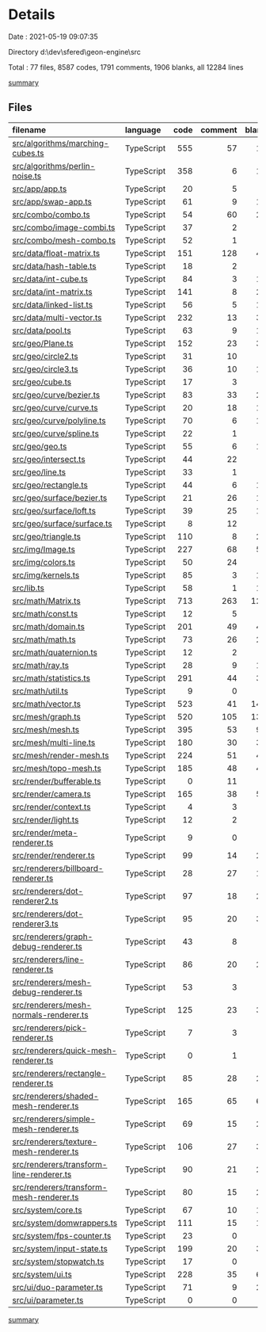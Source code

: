 # Details

Date : 2021-05-19 09:07:35

Directory d:\dev\sfered\geon-engine\src

Total : 77 files,  8587 codes, 1791 comments, 1906 blanks, all 12284 lines

[summary](results.md)

## Files
| filename | language | code | comment | blank | total |
| :--- | :--- | ---: | ---: | ---: | ---: |
| [src/algorithms/marching-cubes.ts](/src/algorithms/marching-cubes.ts) | TypeScript | 555 | 57 | 18 | 630 |
| [src/algorithms/perlin-noise.ts](/src/algorithms/perlin-noise.ts) | TypeScript | 358 | 6 | 17 | 381 |
| [src/app/app.ts](/src/app/app.ts) | TypeScript | 20 | 5 | 7 | 32 |
| [src/app/swap-app.ts](/src/app/swap-app.ts) | TypeScript | 61 | 9 | 15 | 85 |
| [src/combo/combo.ts](/src/combo/combo.ts) | TypeScript | 54 | 60 | 26 | 140 |
| [src/combo/image-combi.ts](/src/combo/image-combi.ts) | TypeScript | 37 | 2 | 7 | 46 |
| [src/combo/mesh-combo.ts](/src/combo/mesh-combo.ts) | TypeScript | 52 | 1 | 8 | 61 |
| [src/data/float-matrix.ts](/src/data/float-matrix.ts) | TypeScript | 151 | 128 | 48 | 327 |
| [src/data/hash-table.ts](/src/data/hash-table.ts) | TypeScript | 18 | 2 | 6 | 26 |
| [src/data/int-cube.ts](/src/data/int-cube.ts) | TypeScript | 84 | 3 | 18 | 105 |
| [src/data/int-matrix.ts](/src/data/int-matrix.ts) | TypeScript | 141 | 8 | 22 | 171 |
| [src/data/linked-list.ts](/src/data/linked-list.ts) | TypeScript | 56 | 5 | 13 | 74 |
| [src/data/multi-vector.ts](/src/data/multi-vector.ts) | TypeScript | 232 | 13 | 37 | 282 |
| [src/data/pool.ts](/src/data/pool.ts) | TypeScript | 63 | 9 | 15 | 87 |
| [src/geo/Plane.ts](/src/geo/Plane.ts) | TypeScript | 152 | 23 | 34 | 209 |
| [src/geo/circle2.ts](/src/geo/circle2.ts) | TypeScript | 31 | 10 | 7 | 48 |
| [src/geo/circle3.ts](/src/geo/circle3.ts) | TypeScript | 36 | 10 | 12 | 58 |
| [src/geo/cube.ts](/src/geo/cube.ts) | TypeScript | 17 | 3 | 6 | 26 |
| [src/geo/curve/bezier.ts](/src/geo/curve/bezier.ts) | TypeScript | 83 | 33 | 21 | 137 |
| [src/geo/curve/curve.ts](/src/geo/curve/curve.ts) | TypeScript | 20 | 18 | 10 | 48 |
| [src/geo/curve/polyline.ts](/src/geo/curve/polyline.ts) | TypeScript | 70 | 6 | 19 | 95 |
| [src/geo/curve/spline.ts](/src/geo/curve/spline.ts) | TypeScript | 22 | 1 | 5 | 28 |
| [src/geo/geo.ts](/src/geo/geo.ts) | TypeScript | 55 | 6 | 18 | 79 |
| [src/geo/intersect.ts](/src/geo/intersect.ts) | TypeScript | 44 | 22 | 8 | 74 |
| [src/geo/line.ts](/src/geo/line.ts) | TypeScript | 33 | 1 | 7 | 41 |
| [src/geo/rectangle.ts](/src/geo/rectangle.ts) | TypeScript | 44 | 6 | 12 | 62 |
| [src/geo/surface/bezier.ts](/src/geo/surface/bezier.ts) | TypeScript | 21 | 26 | 10 | 57 |
| [src/geo/surface/loft.ts](/src/geo/surface/loft.ts) | TypeScript | 39 | 25 | 10 | 74 |
| [src/geo/surface/surface.ts](/src/geo/surface/surface.ts) | TypeScript | 8 | 12 | 5 | 25 |
| [src/geo/triangle.ts](/src/geo/triangle.ts) | TypeScript | 110 | 8 | 22 | 140 |
| [src/img/Image.ts](/src/img/Image.ts) | TypeScript | 227 | 68 | 54 | 349 |
| [src/img/colors.ts](/src/img/colors.ts) | TypeScript | 50 | 24 | 7 | 81 |
| [src/img/kernels.ts](/src/img/kernels.ts) | TypeScript | 85 | 3 | 11 | 99 |
| [src/lib.ts](/src/lib.ts) | TypeScript | 58 | 1 | 12 | 71 |
| [src/math/Matrix.ts](/src/math/Matrix.ts) | TypeScript | 713 | 263 | 127 | 1,103 |
| [src/math/const.ts](/src/math/const.ts) | TypeScript | 12 | 5 | 7 | 24 |
| [src/math/domain.ts](/src/math/domain.ts) | TypeScript | 201 | 49 | 48 | 298 |
| [src/math/math.ts](/src/math/math.ts) | TypeScript | 73 | 26 | 21 | 120 |
| [src/math/quaternion.ts](/src/math/quaternion.ts) | TypeScript | 12 | 2 | 3 | 17 |
| [src/math/ray.ts](/src/math/ray.ts) | TypeScript | 28 | 9 | 10 | 47 |
| [src/math/statistics.ts](/src/math/statistics.ts) | TypeScript | 291 | 44 | 30 | 365 |
| [src/math/util.ts](/src/math/util.ts) | TypeScript | 9 | 0 | 1 | 10 |
| [src/math/vector.ts](/src/math/vector.ts) | TypeScript | 523 | 41 | 141 | 705 |
| [src/mesh/graph.ts](/src/mesh/graph.ts) | TypeScript | 520 | 105 | 136 | 761 |
| [src/mesh/mesh.ts](/src/mesh/mesh.ts) | TypeScript | 395 | 53 | 97 | 545 |
| [src/mesh/multi-line.ts](/src/mesh/multi-line.ts) | TypeScript | 180 | 30 | 32 | 242 |
| [src/mesh/render-mesh.ts](/src/mesh/render-mesh.ts) | TypeScript | 224 | 51 | 49 | 324 |
| [src/mesh/topo-mesh.ts](/src/mesh/topo-mesh.ts) | TypeScript | 185 | 48 | 41 | 274 |
| [src/render/bufferable.ts](/src/render/bufferable.ts) | TypeScript | 0 | 11 | 4 | 15 |
| [src/render/camera.ts](/src/render/camera.ts) | TypeScript | 165 | 38 | 51 | 254 |
| [src/render/context.ts](/src/render/context.ts) | TypeScript | 4 | 3 | 2 | 9 |
| [src/render/light.ts](/src/render/light.ts) | TypeScript | 12 | 2 | 4 | 18 |
| [src/render/meta-renderer.ts](/src/render/meta-renderer.ts) | TypeScript | 9 | 0 | 4 | 13 |
| [src/render/renderer.ts](/src/render/renderer.ts) | TypeScript | 99 | 14 | 27 | 140 |
| [src/renderers/billboard-renderer.ts](/src/renderers/billboard-renderer.ts) | TypeScript | 28 | 27 | 18 | 73 |
| [src/renderers/dot-renderer2.ts](/src/renderers/dot-renderer2.ts) | TypeScript | 97 | 18 | 28 | 143 |
| [src/renderers/dot-renderer3.ts](/src/renderers/dot-renderer3.ts) | TypeScript | 95 | 20 | 30 | 145 |
| [src/renderers/graph-debug-renderer.ts](/src/renderers/graph-debug-renderer.ts) | TypeScript | 43 | 8 | 8 | 59 |
| [src/renderers/line-renderer.ts](/src/renderers/line-renderer.ts) | TypeScript | 86 | 20 | 23 | 129 |
| [src/renderers/mesh-debug-renderer.ts](/src/renderers/mesh-debug-renderer.ts) | TypeScript | 53 | 3 | 8 | 64 |
| [src/renderers/mesh-normals-renderer.ts](/src/renderers/mesh-normals-renderer.ts) | TypeScript | 125 | 23 | 37 | 185 |
| [src/renderers/pick-renderer.ts](/src/renderers/pick-renderer.ts) | TypeScript | 7 | 3 | 5 | 15 |
| [src/renderers/quick-mesh-renderer.ts](/src/renderers/quick-mesh-renderer.ts) | TypeScript | 0 | 1 | 1 | 2 |
| [src/renderers/rectangle-renderer.ts](/src/renderers/rectangle-renderer.ts) | TypeScript | 85 | 28 | 28 | 141 |
| [src/renderers/shaded-mesh-renderer.ts](/src/renderers/shaded-mesh-renderer.ts) | TypeScript | 165 | 65 | 60 | 290 |
| [src/renderers/simple-mesh-renderer.ts](/src/renderers/simple-mesh-renderer.ts) | TypeScript | 69 | 15 | 22 | 106 |
| [src/renderers/texture-mesh-renderer.ts](/src/renderers/texture-mesh-renderer.ts) | TypeScript | 106 | 27 | 37 | 170 |
| [src/renderers/transform-line-renderer.ts](/src/renderers/transform-line-renderer.ts) | TypeScript | 90 | 21 | 27 | 138 |
| [src/renderers/transform-mesh-renderer.ts](/src/renderers/transform-mesh-renderer.ts) | TypeScript | 80 | 15 | 24 | 119 |
| [src/system/core.ts](/src/system/core.ts) | TypeScript | 67 | 10 | 17 | 94 |
| [src/system/domwrappers.ts](/src/system/domwrappers.ts) | TypeScript | 111 | 15 | 16 | 142 |
| [src/system/fps-counter.ts](/src/system/fps-counter.ts) | TypeScript | 23 | 0 | 6 | 29 |
| [src/system/input-state.ts](/src/system/input-state.ts) | TypeScript | 199 | 20 | 38 | 257 |
| [src/system/stopwatch.ts](/src/system/stopwatch.ts) | TypeScript | 17 | 0 | 4 | 21 |
| [src/system/ui.ts](/src/system/ui.ts) | TypeScript | 228 | 35 | 66 | 329 |
| [src/ui/duo-parameter.ts](/src/ui/duo-parameter.ts) | TypeScript | 71 | 9 | 20 | 100 |
| [src/ui/parameter.ts](/src/ui/parameter.ts) | TypeScript | 0 | 0 | 1 | 1 |

[summary](results.md)